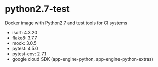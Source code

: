# python2.7-test
Docker image with Python2.7 and test tools for CI systems

- isort: 4.3.20
- flake8: 3.7.7
- mock: 3.0.5
- pytest: 4.5.0
- pytest-cov: 2.7.1
- google cloud SDK (app-engine-python, app-engine-python-extras)
